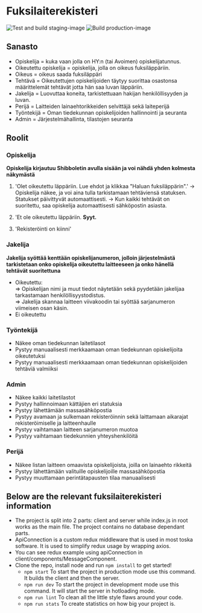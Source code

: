 # Fuksilaiterekisteri

![Test and build staging-image](https://github.com/UniversityOfHelsinkiCS/fuksilaiterekisteri/workflows/Test%20and%20build%20staging-image/badge.svg) ![Build production-image](https://github.com/UniversityOfHelsinkiCS/fuksilaiterekisteri/workflows/Build%20production-image/badge.svg)

## Sanasto
- Opiskelija = kuka vaan jolla on HY:n (tai Avoimen) opiskelijatunnus.
- Oikeutettu opiskelija = opiskelija, jolla on oikeus fuksiläppäriin.
- Oikeus = oikeus saada fuksiläppäri
- Tehtävä = Oikeutettujen opiskelijoiden täytyy suorittaa osastonsa määrittelemät tehtävät jotta hän saa luvan läppäriin.
- Jakelija = Luovuttaa koneita, tarkistettuaan hakijan henkilöllisyyden ja luvan.
- Perijä = Laitteiden lainaehtorikkeiden selvittäjä sekä laiteperijä
- Työntekijä = Oman tiedekunnan opiskelijoiden hallinnointi ja seuranta
- Admin = Järjestelmähallinta, tilastojen seuranta

## Roolit

### Opiskelija
**Opiskelija kirjautuu Shibboletin avulla sisään ja voi nähdä yhden kolmesta näkymästä**
1) 'Olet oikeutettu läppäriin. Lue ehdot ja klikkaa "Haluan fuksiläppärin".'
-> Opiskelija näkee, ja voi aina tulla tarkistamaan tehtäviensä statuksen. Statukset päivittyvät automaattisesti.
-> Kun kaikki tehtävät on suoritettu, saa opiskelija automaattisesti sähköpostin asiasta.

2) 'Et ole oikeutettu läppäriin. **Syyt.**

3) 'Rekisteröinti on kiinni'

### Jakelija
**Jakelija syöttää kenttään opiskelijanumeron, jolloin järjestelmästä tarkistetaan onko opiskelija oikeutettu laitteeseen ja onko hänellä tehtävät suoritettuna**
* Oikeutettu:  
	=> Opiskelijan nimi ja muut tiedot näytetään sekä pyydetään jakelijaa tarkastamaan henkilöllisyystodistus.  
	=> Jakelija skannaa laitteen viivakoodin tai syöttää sarjanumeron viimeisen osan käsin.  
* Ei oikeutettu

### Työntekijä
* Näkee oman tiedekunnan laitetilasot
* Pystyy manuaalisesti merkkaamaan oman tiedekunnan opiskelijoita oikeutetuksi
* Pystyy manuaalisesti merkkaamaan oman tiedekunnan opiskelijoiden tehtäviä valmiiksi

### Admin
* Näkee kaikki laitetilastot
* Pystyy hallinnoimaan kättäjien eri statuksia
* Pystyy lähettämään massasähköpostia
* Pystyy avamaan ja sulkemaan rekisteröinnin sekä laittamaan aikarajat rekisteröimiselle ja laitteenhaulle
* Pystyy vaihtamaan laitteen sarjanumeron muotoa
* Pystyy vaihtamaan tiedekunnien yhteyshenkilöitä

### Perijä
* Näkee listan laitteen omaavista opiskelijoista, joilla on lainaehto rikkeitä
* Pystyy lähettämään valituille opiskelijoille massasähköpostia
* Pystyy muuttamaan perintätapausten tilaa manuaalisesti

## Below are the relevant fuksilaiterekisteri information
- The project is split into 2 parts: client and server while index.js in root works as the main file. The project contains no database dependant parts.
- ApiConnection is a custom redux middleware that is used in most toska software. It is used to simplify redux usage by wrapping axios.
- You can see redux example using apiConnection in client/components/MessageComponent. 
- Clone the repo, install node and run `npm install` to get started!
	- `npm start` To start the project in production mode use this command. It builds the client and then the server.
	- `npm run dev` To start the project in development mode use this command. It will start the server in hotloading mode.
	- `npm run lint` To clean all the little style flaws around your code.
	- `npm run stats` To create statistics on how big your project is.
